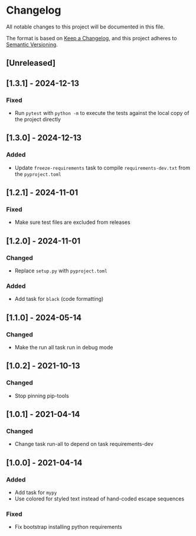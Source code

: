 # Changelog

All notable changes to this project will be documented in this file.

The format is based on [Keep a Changelog](https://keepachangelog.com/en/1.1.0/),
and this project adheres to [Semantic Versioning](https://semver.org/spec/v2.0.0.html).

## [Unreleased]

## [1.3.1] - 2024-12-13

### Fixed

- Run `pytest` with `python -m` to execute the tests against the local copy of the project directly

## [1.3.0] - 2024-12-13

### Added

- Update `freeze-requirements` task to compile `requirements-dev.txt` from the `pyproject.toml`

## [1.2.1] - 2024-11-01

### Fixed

- Make sure test files are excluded from releases

## [1.2.0] - 2024-11-01

### Changed

- Replace `setup.py` with `pyproject.toml`

### Added

- Add task for `black` (code formatting)

## [1.1.0] - 2024-05-14

### Changed

- Make the run all task run in debug mode

## [1.0.2] - 2021-10-13

### Changed

- Stop pinning pip-tools

## [1.0.1] - 2021-04-14

### Changed

- Change task run-all to depend on task requirements-dev

## [1.0.0] - 2021-04-14

### Added

- Add task for `mypy`
- Use colored for styled text instead of hand-coded escape sequences

### Fixed

- Fix bootstrap installing python requirements
